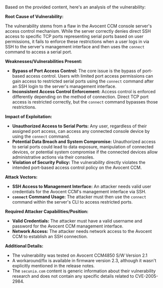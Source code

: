 Based on the provided content, here's an analysis of the vulnerability:

**Root Cause of Vulnerability:**

The vulnerability stems from a flaw in the Avocent CCM console server's access control mechanism. While the server correctly denies direct SSH access to specific TCP ports representing serial ports based on user permissions, it fails to enforce these restrictions when a user logs in via SSH to the server's management interface and then uses the `connect` command to access a serial port.

**Weaknesses/Vulnerabilities Present:**

- **Bypass of Port Access Control:** The core issue is the bypass of port-based access control. Users with limited port access permissions can gain access to restricted serial ports using the `connect` command after an SSH login to the server's management interface.
- **Inconsistent Access Control Enforcement:** Access control is enforced differently depending on the method of connection. Direct TCP port access is restricted correctly, but the `connect` command bypasses those restrictions.

**Impact of Exploitation:**

- **Unauthorized Access to Serial Ports:**  Any user, regardless of their assigned port access, can access any connected console device by using the `connect` command.
- **Potential Data Breach and System Compromise:**  Unauthorized access to serial ports could lead to data exposure, manipulation of connected devices, or potential system compromise if the connected devices allow administrative actions via their consoles.
- **Violation of Security Policy:** The vulnerability directly violates the intended port-based access control policy on the Avocent CCM.

**Attack Vectors:**

- **SSH Access to Management Interface:** An attacker needs valid user credentials for the Avocent CCM's management interface via SSH.
- **`connect` Command Usage:**  The attacker must then use the `connect` command within the server's CLI to access restricted ports.

**Required Attacker Capabilities/Position:**

- **Valid Credentials:** The attacker must have a valid username and password for the Avocent CCM management interface.
- **Network Access:** The attacker needs network access to the Avocent CCM to establish an SSH connection.

**Additional Details:**

- The vulnerability was tested on Avocent CCM4850 S/W Version 2.1
- A workaround/fix is available in firmware version 2.3, although it wasn't explicitly mentioned in the release notes.
- The `secunia.com` content is generic information about their vulnerability research and does not contain any specific details related to CVE-2005-2984.